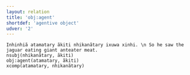 ```yaml
---
layout: relation
title: 'obj:agent'
shortdef: 'agentive object'
udver: '2'
---
```



~~~ sdparse
Inhinhiã atamatary ãkiti nhikanãtary ixuwa xinhi. \n So he saw the jaguar eating giant anteater meat.
nsubj(nhikanãtary, ãkiti)
obj:agent(atamatary, ãkiti)
xcomp(atamatary, nhikanãtary)

~~~

<!-- Interlanguage links updated Pá kvě 14 11:09:15 CEST 2021 -->
